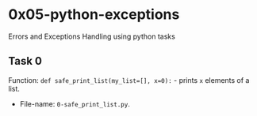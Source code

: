 # 0x05-python-exceptions
Errors and Exceptions Handling using python tasks

## Task 0
Function: `def safe_print_list(my_list=[], x=0):` - prints `x` elements of a list.
 * File-name: `0-safe_print_list.py`.
